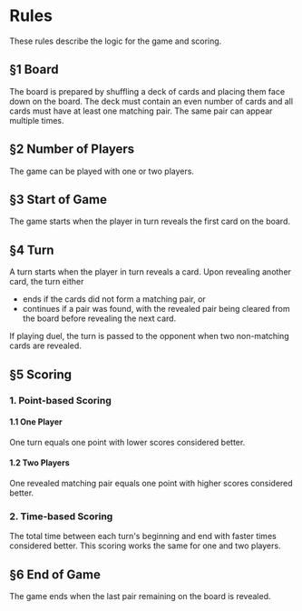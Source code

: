 # Rules

These rules describe the logic for the game and scoring.

## §1 Board

The board is prepared by shuffling a deck of cards and placing them face down on the board. The deck must contain an even number of cards and all cards must have at least one matching pair. The same pair can appear multiple times.

## §2 Number of Players

The game can be played with one or two players.

## §3 Start of Game

The game starts when the player in turn reveals the first card on the board.

## §4 Turn

A turn starts when the player in turn reveals a card. Upon revealing another card, the turn either

 - ends if the cards did not form a matching pair, or
 - continues if a pair was found, with the revealed pair being cleared from the board before revealing the next card.

If playing duel, the turn is passed to the opponent when two non-matching cards are revealed.

## §5 Scoring

### 1. Point-based Scoring

#### 1.1 One Player

One turn equals one point with lower scores considered better.

#### 1.2 Two Players

One revealed matching pair equals one point with higher scores considered better.

### 2. Time-based Scoring

The total time between each turn's beginning and end with faster times considered better. This scoring works the same for one and two players.

## §6 End of Game

The game ends when the last pair remaining on the board is revealed.
